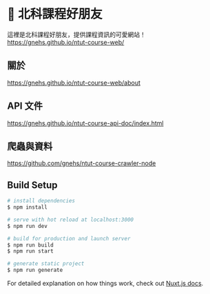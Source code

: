 # 🍤 北科課程好朋友
這裡是北科課程好朋友，提供課程資訊的可愛網站！
https://gnehs.github.io/ntut-course-web/

## 關於
https://gnehs.github.io/ntut-course-web/about

## API 文件
https://gnehs.github.io/ntut-course-api-doc/index.html

## 爬蟲與資料
https://github.com/gnehs/ntut-course-crawler-node

## Build Setup

```bash
# install dependencies
$ npm install

# serve with hot reload at localhost:3000
$ npm run dev

# build for production and launch server
$ npm run build
$ npm run start

# generate static project
$ npm run generate
```

For detailed explanation on how things work, check out [Nuxt.js docs](https://nuxtjs.org).
